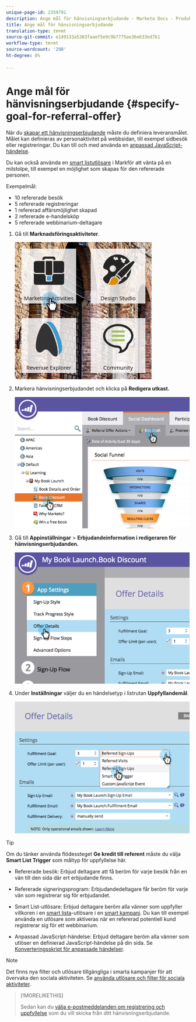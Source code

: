 ```yaml
---
unique-page-id: 2359791
description: Ange mål för hänvisningserbjudande - Marketo Docs - Produktdokumentation
title: Ange mål för hänvisningserbjudande
translation-type: tm+mt
source-git-commit: e149133a5383faaef5e9c9b7775ae36e633ed7b1
workflow-type: tm+mt
source-wordcount: '298'
ht-degree: 0%

---
```



# Ange mål för hänvisningserbjudande {#specify-goal-for-referral-offer}

När du [skapar ett hänvisningserbjudande](create-a-referral-offer.md) måste du definiera leveransmålet. Målet kan definieras av personaktivitet på webbsidan, till exempel sidbesök eller registreringar. Du kan till och med använda en [anpassad JavaScript-händelse](../../../../product-docs/demand-generation/social/social-functions/conversion-script-for-custom-events.md).

Du kan också använda en [smart listutlösare](specify-goal-for-referral-offer.md) i Markför att vänta på en milstolpe, till exempel en möjlighet som skapas för den refererade personen.

Exempelmål:

* 10 refererade besök
* 5 refererade registreringar
* 1 refererad affärsmöjlighet skapad
* 2 refererade e-handelsköp
* 5 refererade webbinarium-deltagare

1. Gå till **Marknadsföringsaktiviteter**.

   ![](assets/ma.png)

1. Markera hänvisningserbjudandet och klicka på **Redigera utkast.**

   ![](assets/image2014-9-19-15-3a6-3a35.png)

1. Gå till **Appinställningar** > **Erbjudandeinformation i redigeraren för hänvisningserbjudanden.**

   ![](assets/image2014-9-19-15-3a6-3a44.png)

1. Under **Inställningar** väljer du en händelsetyp i listrutan **Uppfyllandemål**.

   ![](assets/image2014-9-19-15-3a6-3a56.png)

>[!TIP]
>
>Om du tänker använda flödessteget **Ge kredit till referent** måste du välja **Smart List Trigger** som måltyp för uppfyllelse här.

* Refererade besök: Erbjud deltagare att få beröm för varje besök från en vän till den sida där ert erbjudande finns.
* Refererade signeringsprogram: Erbjudandedeltagare får beröm för varje vän som registrerar sig för erbjudandet.
* Smart List-utlösare: Erbjud deltagare beröm alla vänner som uppfyller villkoren i en [smart lista](../../../../product-docs/core-marketo-concepts/smart-lists-and-static-lists/understanding-smart-lists.md)-utlösare i en [smart kampanj](http://docs.marketo.com/display/docs/smart+campaigns). Du kan till exempel använda en utlösare som aktiveras när en refererad potentiell kund registrerar sig för ett webbinarium.

* Anpassad JavaScript-händelse: Erbjud deltagare beröm alla vänner som utlöser en definierad JavaScript-händelse på din sida. Se [Konverteringsskript för anpassade händelser](../../../../product-docs/demand-generation/social/social-functions/triggers-and-filters-for-social-activities.md).

>[!NOTE]
>
>Det finns nya filter och utlösare tillgängliga i smarta kampanjer för att övervaka den sociala aktiviteten. Se [använda utlösare och filter för sociala aktiviteter](../../../../product-docs/demand-generation/social/social-functions/triggers-and-filters-for-social-activities.md).

>[!MORELIKETHIS]
>
>Sedan kan du [välja e-postmeddelanden om registrering och uppfyllelse](send-referral-offer-fulfillment-email.md) som du vill skicka från ditt hänvisningserbjudande.

